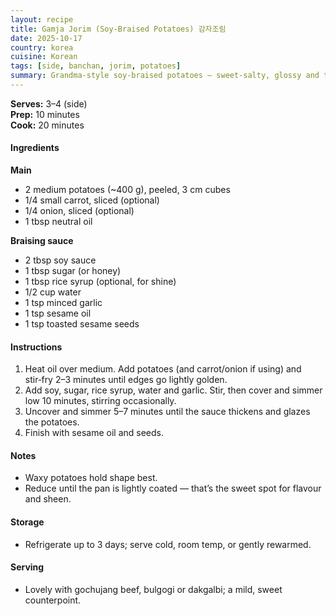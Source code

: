 ```yaml
---
layout: recipe
title: Gamja Jorim (Soy‑Braised Potatoes) 감자조림
date: 2025-10-17
country: korea
cuisine: Korean
tags: [side, banchan, jorim, potatoes]
summary: Grandma‑style soy‑braised potatoes — sweet‑salty, glossy and tender; the perfect counter to spicy mains.
---
```

<div class="recipe-meta">
  <strong>Serves:</strong> 3–4 (side)<br>
  <strong>Prep:</strong> 10 minutes<br>
  <strong>Cook:</strong> 20 minutes<br>
</div>

<h4>Ingredients</h4>

<strong>Main</strong>
<ul>
<li>2 medium potatoes (~400 g), peeled, 3 cm cubes</li>
<li>1/4 small carrot, sliced (optional)</li>
<li>1/4 onion, sliced (optional)</li>
<li>1 tbsp neutral oil</li>
</ul>

<strong>Braising sauce</strong>
<ul>
<li>2 tbsp soy sauce</li>
<li>1 tbsp sugar (or honey)</li>
<li>1 tbsp rice syrup (optional, for shine)</li>
<li>1/2 cup water</li>
<li>1 tsp minced garlic</li>
<li>1 tsp sesame oil</li>
<li>1 tsp toasted sesame seeds</li>
</ul>

<h4>Instructions</h4>
<ol>
<li>Heat oil over medium. Add potatoes (and carrot/onion if using) and stir‑fry 2–3 minutes until edges go lightly golden.</li>
<li>Add soy, sugar, rice syrup, water and garlic. Stir, then cover and simmer low 10 minutes, stirring occasionally.</li>
<li>Uncover and simmer 5–7 minutes until the sauce thickens and glazes the potatoes.</li>
<li>Finish with sesame oil and seeds.</li>
</ol>

<h4>Notes</h4>
<ul>
<li>Waxy potatoes hold shape best.</li>
<li>Reduce until the pan is lightly coated — that’s the sweet spot for flavour and sheen.</li>
</ul>

<h4>Storage</h4>
<ul><li>Refrigerate up to 3 days; serve cold, room temp, or gently rewarmed.</li></ul>

<h4>Serving</h4>
<ul><li>Lovely with gochujang beef, bulgogi or dakgalbi; a mild, sweet counterpoint.</li></ul>
